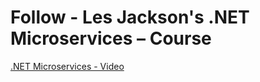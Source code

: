 # Follow - Les Jackson's .NET Microservices – Course
[.NET Microservices - Video](https://youtu.be/DgVjEo3OGBI)
